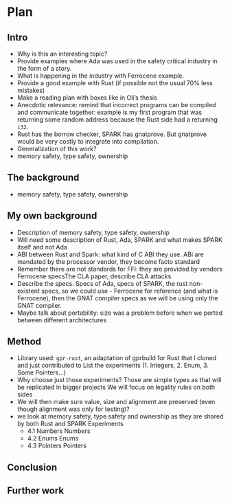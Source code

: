 # Plan

## Intro
- Why is this an interesting topic?
- Provide examples where Ada was used in the safety critical industry in the form of a story.
- What is happening in the industry with Ferrocene example.
- Provide a good example with Rust (if possible not the usual 70% less mistakes) 
- Make a reading plan with boxes like in Oli’s thesis
- Anecdotic relevance: remind that incorrect programs can be compiled and communicate together: example is my first program that was returning some random address because the Rust side had a returning `i32`.
- Rust has the borrow checker, SPARK has gnatprove. But gnatprove would be very costly to integrate into compilation.
- Generalization of this work? 
- memory safety, type safety, ownership

## The background 
- memory safety, type safety, ownership
## My own background
- Description of memory safety, type safety, ownership
- Will need some description of Rust, Ada, SPARK and what makes SPARK itself and not Ada
- ABI between Rust and Spark: what kind of C ABI they use. ABi are mandated by the processor vendor, they become facto standard
- Remember there are not standards for FFI: they are provided by vendors
Ferrocene specsThe CLA paper, describe CLA attacks
- Describe the specs. Specs of Ada, specs of SPARK, the rust non-existent specs, so we could use - Ferrocene for reference (and what is Ferrocene), then the GNAT compiler specs as we will be using only the GNAT compiler.
- Maybe talk about portability: size was a problem before when we ported between different architectures
## Method
- Library used: `gpr-rust`, an adaptation of gprbuild for Rust that I cloned and just contributed to
List the experiments (1. Integers, 2. Enum, 3. Some Pointers…)
- Why choose just those experiments? Those are simple types as that will be replicated in bigger projects
We will focus on legality rules on both sides
- We will then make sure value, size and alignment are preserved (even though alignment was only for testing)?
- we look at memory safety, type safety and ownership as they are shared by both Rust and SPARK
Experiments
    - 4.1 Numbers Numbers
    - 4.2 Enums Enums
    - 4.3 Pointers Pointers
## Conclusion
## Further work

